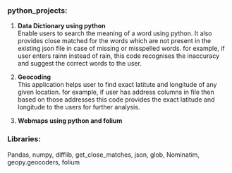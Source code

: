 ### python_projects:

1. **Data Dictionary using python**  
Enable users to search the meaning of a word using python.
It also provides close matched for the words which are not present in the existing json file in case of missing or misspelled words.
for example, if user enters rainn instead of rain, this code recognises the inaccuracy and suggest the correct words to the user.


2. **Geocoding**  
This application helps user to find exact latitute and longitude of any given location.
for example, if user has address columns in file then based on those addresses this code provides the exact latitude and longitude to the users for further analysis.

3. **Webmaps using python and folium**  


### Libraries:
Pandas, numpy, difflib, get_close_matches, json, glob, Nominatim, geopy.geocoders, folium


